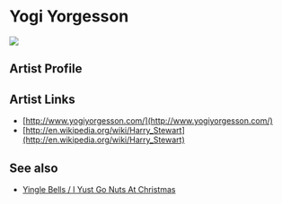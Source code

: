 # Yogi Yorgesson

![](../../asssets/artists/Yogi_Yorgesson.png)

## Artist Profile



## Artist Links

- [http://www.yogiyorgesson.com/](http://www.yogiyorgesson.com/)
- [http://en.wikipedia.org/wiki/Harry_Stewart](http://en.wikipedia.org/wiki/Harry_Stewart)


## See also

- [Yingle Bells / I Yust Go Nuts At Christmas](Yogi_Yorgesson-Yingle_Bells_-_I_Yust_Go_Nuts_At_Christmas.md)
